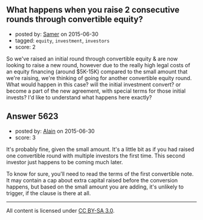 ## What happens when you raise 2 consecutive rounds through convertible equity?

- posted by: [Samer](https://stackexchange.com/users/6551517/samer) on 2015-06-30
- tagged: `equity`, `investment`, `investors`
- score: 2

So we've raised an initial round through convertible equity & are now looking to raise a new round, however due to the really high legal costs of an equity financing (around $5K-15K) compared to the small amount that we're raising, we're thinking of going for another convertible equity round. What would happen in this case? will the initial investment convert? or become a part of the new agreement, with special terms for those initial invests? I'd like to understand what happens here exactly? 


## Answer 5623

- posted by: [Alain](https://stackexchange.com/users/21866/alain) on 2015-06-30
- score: 3

It's probably fine, given the small amount. It's a little bit as if you had raised one convertible round with multiple investors the first time. This second investor just happens to be coming much later.

To know for sure, you'll need to read the terms of the first convertible note. It may contain a cap about extra capital raised before the conversion happens, but based on the small amount you are adding, it's unlikely to trigger, if the clause is there at all.



---

All content is licensed under [CC BY-SA 3.0](https://creativecommons.org/licenses/by-sa/3.0/).
